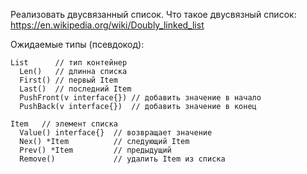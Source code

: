 Реализовать двусвязанный список. 
Что такое двусвязный список: https://en.wikipedia.org/wiki/Doubly_linked_list

Ожидаемые типы (псевдокод):

```
List      // тип контейнер
  Len()   // длинна списка
  First() // первый Item
  Last()  // последний Item
  PushFront(v interface{}) // добавить значение в начало
  PushBack(v interface{})  // добавить значение в конец

Item   // элемент списка
  Value() interface{}  // возвращает значение
  Nex() *Item          // следующий Item
  Prev() *Item         // предыдущий
  Remove()             // удалить Item из списка
```